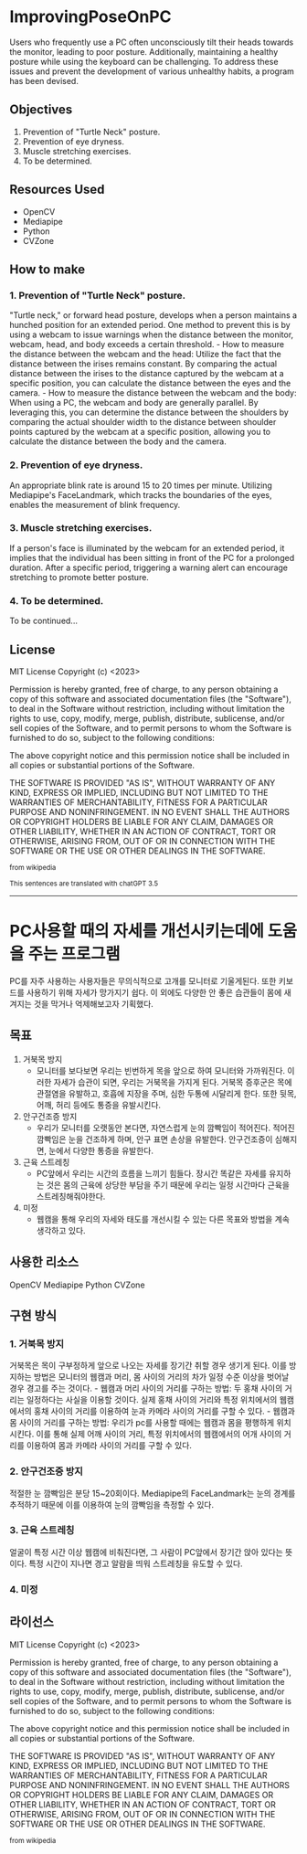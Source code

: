 # ImprovingPoseOnPC

Users who frequently use a PC often unconsciously tilt their heads towards the monitor, leading to poor posture. Additionally, maintaining a healthy posture while using the keyboard can be challenging. To address these issues and prevent the development of various unhealthy habits, a program has been devised.

## Objectives
1. Prevention of "Turtle Neck" posture.
2. Prevention of eye dryness.
3. Muscle stretching exercises.
4. To be determined.


## Resources Used
* OpenCV
* Mediapipe
* Python
* CVZone


## How to make

### 1. Prevention of "Turtle Neck" posture.
"Turtle neck," or forward head posture, develops when a person maintains a hunched position for an extended period. One method to prevent this is by using a webcam to issue warnings when the distance between the monitor, webcam, head, and body exceeds a certain threshold.
	- How to measure the distance between the webcam and the head: Utilize the fact that the distance between the irises remains constant. By comparing the actual distance between the irises to the distance captured by the webcam at a specific position, you can calculate the distance between the eyes and the camera.
	- How to measure the distance between the webcam and the body: When using a PC, the webcam and body are generally parallel. By leveraging this, you can determine the distance between the shoulders by comparing the actual shoulder width to the distance between shoulder points captured by the webcam at a specific position, allowing you to calculate the distance between the body and the camera.


### 2. Prevention of eye dryness.
An appropriate blink rate is around 15 to 20 times per minute.
Utilizing Mediapipe's FaceLandmark, which tracks the boundaries of the eyes, enables the measurement of blink frequency.


### 3. Muscle stretching exercises.
If a person's face is illuminated by the webcam for an extended period, it implies that the individual has been sitting in front of the PC for a prolonged duration. After a specific period, triggering a warning alert can encourage stretching to promote better posture.

### 4. To be determined.
To be continued...


## License
MIT License
Copyright (c) <2023> <PBirdDragon>

Permission is hereby granted, free of charge, to any person obtaining a copy
of this software and associated documentation files (the "Software"), to deal
in the Software without restriction, including without limitation the rights
to use, copy, modify, merge, publish, distribute, sublicense, and/or sell
copies of the Software, and to permit persons to whom the Software is
furnished to do so, subject to the following conditions:

The above copyright notice and this permission notice shall be included in all
copies or substantial portions of the Software.

THE SOFTWARE IS PROVIDED "AS IS", WITHOUT WARRANTY OF ANY KIND, EXPRESS OR
IMPLIED, INCLUDING BUT NOT LIMITED TO THE WARRANTIES OF MERCHANTABILITY,
FITNESS FOR A PARTICULAR PURPOSE AND NONINFRINGEMENT. IN NO EVENT SHALL THE
AUTHORS OR COPYRIGHT HOLDERS BE LIABLE FOR ANY CLAIM, DAMAGES OR OTHER
LIABILITY, WHETHER IN AN ACTION OF CONTRACT, TORT OR OTHERWISE, ARISING FROM,
OUT OF OR IN CONNECTION WITH THE SOFTWARE OR THE USE OR OTHER DEALINGS IN THE
SOFTWARE.

<sub>from wikipedia</sub>

<sub>This sentences are translated with chatGPT 3.5</sub>

----

# PC사용할 때의 자세를 개선시키는데에 도움을 주는 프로그램
PC를 자주 사용하는 사용자들은 무의식적으로 고개를 모니터로 기울게된다. 또한 키보드를 사용하기 위해 자세가 망가지기 쉽다.
이 외에도 다양한 안 좋은 습관들이 몸에 새겨지는 것을 막거나 억제해보고자 기획했다.



## 목표
1. 거북목 방지
	- 모니터를 보다보면 우리는 빈번하게 목을 앞으로 하여 모니터와 가까워진다. 이러한 자세가 습관이 되면, 우리는 거북목을 가지게 된다. 거북목 증후군은 목에 관절염을 유발하고, 호흡에 지장을 주며, 심한 두통에 시달리게 한다. 또한 뒷목, 어깨, 허리 등에도 통증을 유발시킨다.
2. 안구건조증 방지
	- 우리가 모니터를 오랫동안 본다면, 자연스럽게 눈의 깜빡임이 적어진다. 적어진 깜빡임은 눈을 건조하게 하며, 안구 표면 손상을 유발한다. 안구건조증이 심해지면, 눈에서 다양한 통증을 유발한다.
3. 근육 스트레칭
	- PC앞에서 우리는 시간의 흐름을 느끼기 힘들다. 장시간 똑같은 자세를 유지하는 것은 몸의 근육에 상당한 부담을 주기 때문에 우리는 일정 시간마다 근육을 스트레칭해줘야한다.
4. 미정
	- 웹캠을 통해 우리의 자세와 태도를 개선시킬 수 있는 다른 목표와 방법을 계속 생각하고 있다.


## 사용한 리소스
OpenCV
Mediapipe
Python
CVZone



## 구현 방식

### 1. 거북목 방지
거북목은 목이 구부정하게 앞으로 나오는 자세를 장기간 취할 경우 생기게 된다. 이를 방지하는 방법은 모니터의 웹캠과 머리, 몸 사이의 거리의 차가 일정 수준 이상을 벗어날 경우 경고를 주는 것이다.
	- 웹캠과 머리 사이의 거리를 구하는 방법: 두 홍채 사이의 거리는 일정하다는 사실을 이용할 것이다. 실제 홍채 사이의 거리와 특정 위치에서의 웹캠에서의 홍채 사이의 거리를 이용하여 눈과 카메라 사이의 거리를 구할 수 있다.
	- 웹캠과 몸 사이의 거리를 구하는 방법: 우리가 pc를 사용할 때에는 웹캠과 몸을 평행하게 위치시킨다. 이를 통해 실제 어깨 사이의 거리, 특정 위치에서의 웹캠에서의 어개 사이의 거리를 이용하여 몸과 카메라 사이의 거리를 구할 수 있다.

### 2. 안구건조증 방지
적절한 눈 깜빡임은 분당 15~20회이다.
Mediapipe의 FaceLandmark는 눈의 경계를 추적하기 때문에 이를 이용하여 눈의 깜빡임을 측정할 수 있다.

### 3. 근육 스트레칭
얼굴이 특정 시간 이상 웹캠에 비춰진다면, 그 사람이 PC앞에서 장기간 앉아 있다는 뜻이다. 특정 시간이 지나면 경고 알람을 띄워 스트레칭을 유도할 수 있다.

### 4. 미정



## 라이선스
MIT License
Copyright (c) <2023> <PBirdDragon>

Permission is hereby granted, free of charge, to any person obtaining a copy
of this software and associated documentation files (the "Software"), to deal
in the Software without restriction, including without limitation the rights
to use, copy, modify, merge, publish, distribute, sublicense, and/or sell
copies of the Software, and to permit persons to whom the Software is
furnished to do so, subject to the following conditions:

The above copyright notice and this permission notice shall be included in all
copies or substantial portions of the Software.

THE SOFTWARE IS PROVIDED "AS IS", WITHOUT WARRANTY OF ANY KIND, EXPRESS OR
IMPLIED, INCLUDING BUT NOT LIMITED TO THE WARRANTIES OF MERCHANTABILITY,
FITNESS FOR A PARTICULAR PURPOSE AND NONINFRINGEMENT. IN NO EVENT SHALL THE
AUTHORS OR COPYRIGHT HOLDERS BE LIABLE FOR ANY CLAIM, DAMAGES OR OTHER
LIABILITY, WHETHER IN AN ACTION OF CONTRACT, TORT OR OTHERWISE, ARISING FROM,
OUT OF OR IN CONNECTION WITH THE SOFTWARE OR THE USE OR OTHER DEALINGS IN THE
SOFTWARE.

<sub>from wikipedia</sub>